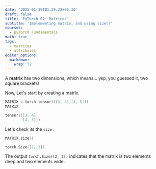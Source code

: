 ```yaml
---
date: '2025-01-19T01:39:23+05:30'
draft: false
title: 'PyTorch 02: Matrices'
subtitle: 'Implementing matrix, and using size()'
courses:
  - pyTorch Fundamentals
math: true
tags:
  - matrices
  - attributes
editor_options: 
  markdown: 
    wrap: 72
---
```

A **matrix** has two dimensions, which means... yep, you guessed it, two square brackets!

Now, Let's start by creating a matrix.

```c
MATRIX = torch.tensor([[3, 4],[4, 5]]) 
MATRIX
```
```c
tensor([[3, 4],
        [4, 5]])
```

Let's check its the `size` :

```c
MATRIX.size()
```
```c
torch.Size([2, 2])
```

The output `torch.Size([2, 2])` indicates that the matrix is two elements deep and two elements wide.
